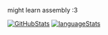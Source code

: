 might learn assembly :3
<br />

[![GitHubStats](https://github-readme-stats.vercel.app/api?username=fugni&show_icons=true&theme=radical)](#)
[![languageStats](https://github-readme-stats-git-masterrstaa-rickstaa.vercel.app/api/top-langs/?username=fugni&layout=compact&theme=radical)](#)
